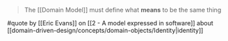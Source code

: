 > The [[Domain Model]] must define what __means__ to be the same thing

#quote by [[Eric Evans]] on [[2 - A model expressed in software]] about [[domain-driven-design/concepts/domain-objects/Identity|identity]] 